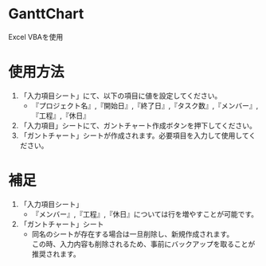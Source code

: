 # GanttChart
Excel VBAを使用

# 使用方法
1. 「入力項目シート」にて、以下の項目に値を設定してください。
    - 『プロジェクト名』,『開始日』,『終了日』,『タスク数』,『メンバー』,『工程』,『休日』  
2. 「入力項目」シートにて、ガントチャート作成ボタンを押下してください。
3. 「ガントチャート」シートが作成されます。必要項目を入力して使用してください。

# 補足
1. 「入力項目シート」  
   - 『メンバー』,『工程』,『休日』については行を増やすことが可能です。  
2. 「ガントチャート」シート  
   - 同名のシートが存在する場合は一旦削除し、新規作成されます。  
     この時、入力内容も削除されるため、事前にバックアップを取ることが推奨されます。
